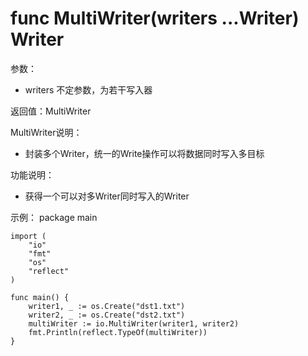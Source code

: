 # func MultiWriter(writers ...Writer) Writer

参数：
- writers 不定参数，为若干写入器

返回值：MultiWriter

MultiWriter说明：
- 封装多个Writer，统一的Write操作可以将数据同时写入多目标

功能说明：
- 获得一个可以对多Writer同时写入的Writer

示例：
  package main
	
	import (
		"io"
		"fmt"
		"os"
		"reflect"
	)
	
	func main() {
		writer1, _ := os.Create("dst1.txt")
		writer2, _ := os.Create("dst2.txt")
		multiWriter := io.MultiWriter(writer1, writer2)
		fmt.Println(reflect.TypeOf(multiWriter))
	}
